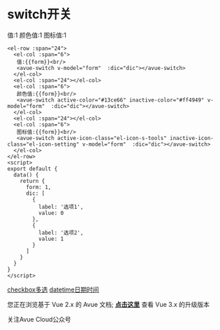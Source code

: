 switch开关
========

值:1 颜色值:1  图标值:1  

```vue
<el-row :span="24">
  <el-col :span="6">
   值:{{form}}<br/>
   <avue-switch v-model="form"  :dic="dic"></avue-switch>
  </el-col>
  <el-col :span="24"></el-col>
  <el-col :span="6">
   颜色值:{{form}}<br/>
   <avue-switch active-color="#13ce66" inactive-color="#ff4949" v-model="form"  :dic="dic"></avue-switch>
  </el-col>
  <el-col :span="24"></el-col>
  <el-col :span="6">
   图标值:{{form}}<br/>
   <avue-switch active-icon-class="el-icon-s-tools" inactive-icon-class="el-icon-setting" v-model="form"  :dic="dic"></avue-switch>
  </el-col>
</el-row>
<script>
export default {
  data() {
    return {
      form: 1,
      dic: [
        {
          label: '选项1',
          value: 0
        },
        {
          label: '选项2',
          value: 1
        }
      ]
    }
  }
}
</script>
```

[checkbox多选](https://v2.avuejs.com/component/checkbox/) [datetime日期时间](https://v2.avuejs.com/component/datetime/)

您正在浏览基于 Vue 2.x 的 Avue 文档; **[点击这里](https://avuejs.com/)** 查看 Vue 3.x 的升级版本

关注Avue Cloud公众号